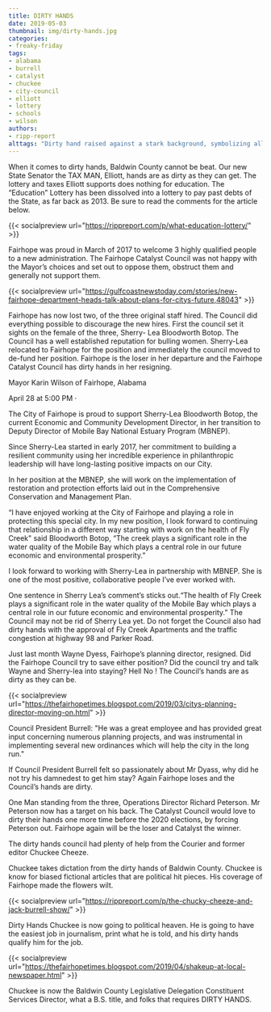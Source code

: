 ```yaml
---
title: DIRTY HANDS
date: 2019-05-03
thumbnail: img/dirty-hands.jpg
categories:
- freaky-friday
tags:
- alabama
- burrell
- catalyst
- chuckee
- city-council
- elliott
- lottery
- schools
- wilson
authors:
- ripp-report
alttags: "Dirty hand raised against a stark background, symbolizing alleged corruption and misuse of lottery funds discussed in the ..."
---
```

When it comes to dirty hands, Baldwin County cannot be beat. Our new State Senator the TAX MAN, Elliott, hands are as dirty as they can get. The lottery and taxes Elliott supports does nothing for education. The “Education” Lottery has been dissolved into a lottery to pay past debts of the State, as far back as 2013. Be sure to read the comments for the article below.

{{< socialpreview url="https://rippreport.com/p/what-education-lottery/" >}}

Fairhope was proud in March of 2017 to welcome 3 highly qualified people to a new administration. The Fairhope Catalyst Council was not happy with the Mayor’s choices and set out to oppose them, obstruct them and generally not support them.

{{< socialpreview url="https://gulfcoastnewstoday.com/stories/new-fairhope-department-heads-talk-about-plans-for-citys-future,48043" >}}

Fairhope has now lost two, of the three original staff hired. The Council did everything possible to discourage the new hires. First the council set it sights on the female of the three, Sherry- Lea Bloodworth Botop. The Council has a well established reputation for bulling women. Sherry-Lea relocated to Fairhope for the position and immediately the council moved to de-fund her position. Fairhope is the loser in her departure and the Fairhope Catalyst Council has dirty hands in her resigning.

Mayor Karin Wilson of Fairhope, Alabama

April 28 at 5:00 PM ·

The City of Fairhope is proud to support Sherry-Lea Bloodworth Botop, the current Economic and Community Development Director, in her transition to Deputy Director of Mobile Bay National Estuary Program (MBNEP).

Since Sherry-Lea started in early 2017, her commitment to building a resilient community using her incredible experience in philanthropic leadership will have long-lasting positive impacts on our City.

In her position at the MBNEP, she will work on the implementation of restoration and protection efforts laid out in the Comprehensive Conservation and Management Plan.

“I have enjoyed working at the City of Fairhope and playing a role in protecting this special city. In my new position, I look forward to continuing that relationship in a different way starting with work on the health of Fly Creek" said Bloodworth Botop, “The creek plays a significant role in the water quality of the Mobile Bay which plays a central role in our future economic and environmental prosperity.”

I look forward to working with Sherry-Lea in partnership with MBNEP. She is one of the most positive, collaborative people I’ve ever worked with.

One sentence in Sherry Lea’s comment’s sticks out.“The health of Fly Creek plays a significant role in the water quality of the Mobile Bay which plays a central role in our future economic and environmental prosperity.” The Council may not be rid of Sherry Lea yet. Do not forget the Council also had dirty hands with the approval of Fly Creek Apartments and the traffic congestion at highway 98 and Parker Road.

Just last month Wayne Dyess, Fairhope’s planning director, resigned. Did the Fairhope Council try to save either position? Did the council try and talk Wayne and Sherry-lea into staying? Hell No ! The Council’s hands are as dirty as they can be.

{{< socialpreview url="https://thefairhopetimes.blogspot.com/2019/03/citys-planning-director-moving-on.html" >}}

Council President Burrell: "He was a great employee and has provided great input concerning numerous planning projects, and was instrumental in implementing several new ordinances which will help the city in the long run."

If Council President Burrell felt so passionately about Mr Dyass, why did he not try his damnedest to get him stay? Again Fairhope loses and the Council’s hands are dirty.

One Man standing from the three, Operations Director Richard Peterson. Mr Peterson now has a target on his back. The Catalyst Council would love to dirty their hands one more time before the 2020 elections, by forcing Peterson out. Fairhope again will be the loser and Catalyst the winner.

The dirty hands council had plenty of help from the Courier and former editor Chuckee Cheeze.

Chuckee takes dictation from the dirty hands of Baldwin County. Chuckee is know for biased fictional articles that are political hit pieces. His coverage of Fairhope made the flowers wilt.

{{< socialpreview url="https://rippreport.com/p/the-chucky-cheeze-and-jack-burrell-show/" >}}

Dirty Hands Chuckee is now going to political heaven. He is going to have the easiest job in journalism, print what he is told, and his dirty hands qualify him for the job.

{{< socialpreview url="https://thefairhopetimes.blogspot.com/2019/04/shakeup-at-local-newspaper.html" >}}

Chuckee is now the Baldwin County Legislative Delegation Constituent Services Director, what a B.S. title, and folks that requires DIRTY HANDS.

